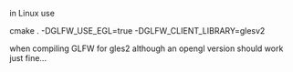 
in Linux use 

cmake . -DGLFW_USE_EGL=true -DGLFW_CLIENT_LIBRARY=glesv2 

when compiling GLFW for gles2 although an opengl version should work just fine...

